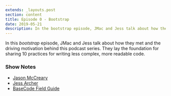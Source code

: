 ```yaml
---
extends: _layouts.post
section: content
title: Episode 0 - Bootstrap
date: 2019-05-21
description: In the bootstrap episode, JMac and Jess talk about how they met and what this project is all about.
---
```


In this _bootstrap_ episode, JMac and Jess talk about how they met and the driving motivation behind this podcast series. They lay the foundation for sharing 10 practices for writing less complex, more readable code.  

### Show Notes
- [Jason McCreary](https://jasonmccreary.me)
- [Jess Archer](https://twitter.com/jessarchercodes)
- [BaseCode Field Guide](https://basecodefieldguide.com)
